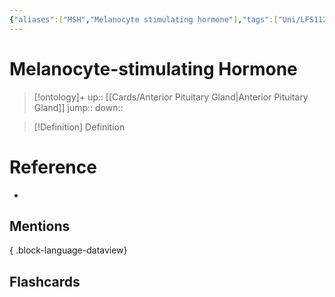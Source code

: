 ```yaml
---
{"aliases":["MSH","Melanocyte stimulating hormone"],"tags":["Uni/LFS112"],"dg-publish":true,"permalink":"/cards/melanocyte-stimulating-hormone/","dgPassFrontmatter":true}
---
```


# Melanocyte-stimulating Hormone

> [!ontology]+
> up:: [[Cards/Anterior Pituitary Gland\|Anterior Pituitary Gland]]
> jump:: 
> down:: 

> [!Definition] Definition

# Reference

- 

## Mentions


{ .block-language-dataview}

## Flashcards